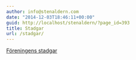 ```yaml
---
author: info@stenaldern.com
date: "2014-12-03T18:46:11+00:00"
guid: http://localhost/stenaldern/?page_id=393
title: Stadgar
url: /stadgar/
---
```


[Föreningens stadgar](/wp-content/uploads/2014/02/stadgar2.pdf "Föreningens stadgar")
